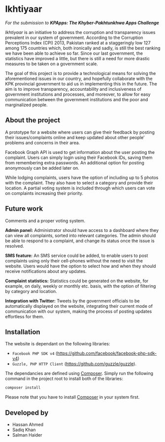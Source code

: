 # Ikhtiyaar
*For the submission to __KPApps: The Khyber-Pakhtunkhwa Apps Challenge__*

*Ikhtiyaar* is an initiative to address the corruption and transparency issues prevalent in our system of government. According to the Corruption Perceptions Index (CPI) 2013, Pakistan ranked at a staggeringly low 127 among 175 countries which, both ironically and sadly, is still the best ranking we have been able to achieve so far. Since our last government, the statistics have improved a little, but there is still a need for more drastic measures to be taken on a government scale.

The goal of this project is to provide a technological means for solving the aforementioned issues in our country, and hopefully collaborate with the KPK provincial government to aid us in implementing this in the future. The aim is to improve transparency, accountability and inclusiveness of government institutions and processes, and moreover, to allow for easy communication between the government institutions and the poor and marginalized people.

## About the project
A prototype for a website where users can give their feedback by posting their issues/complaints online and keep updated about other people’ problems and concerns in their area.

Facebook Graph API is used to get information about the user posting the complaint. Users can simply login using their Facebook IDs, saving them from remembering extra passwords. An additional option for posting anonymously can be added later on.

While lodging complaints, users have the option of including up to 5 photos with the complaint. They also have to select a category and provide their location. A partial voting system is included through which users can vote on complaints increasing their priority.

## Future work
Comments and a proper voting system.

**Admin panel:** Administrator should have access to a dashboard where they can view all complaints, sorted into relevant categories. The admin should be able to respond to a complaint, and change its status once the issue is resolved.

**SMS feature:** An SMS service could be added, to enable users to post complaints using only their cell-phones without the need to visit the website. Users would have the option to select how and when they should receive notifications about any updates.

**Complaint statistics:** Statistics could be generated on the website, for example, on daily, weekly or monthly etc. basis, with the option of filtering by category and location.

**Integration with Twitter:** Tweets by the government officials to be automatically displayed on the website, integrating their current mode of communication with our system, making the process of posting updates effortless for them.

## Installation
The website is dependant on the following libraries:
- `Facebook PHP SDK v4` (https://github.com/facebook/facebook-php-sdk-v4)
- `Guzzle, PHP HTTP Client` (https://github.com/guzzle/guzzle). 

The dependancies are defined using [Composer](https://getcomposer.org/). Simply run the following command in the project root to install both of the libraries:

```sh
composer install
```

Please note that you have to install [Composer](https://getcomposer.org/) in your system first.

## Developed by
- Hassan Ahmed
- Sadiq Khan
- Salman Haider
